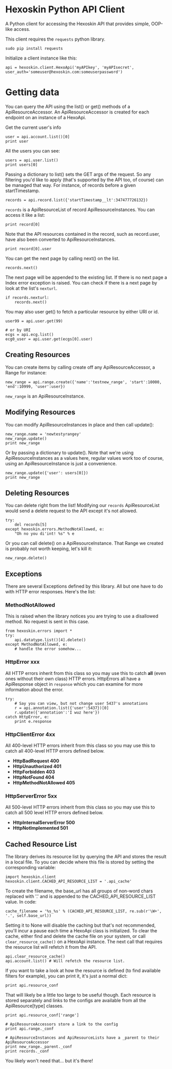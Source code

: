 
# Hexoskin Python API Client

A Python client for accessing the Hexoskin API that provides simple, OOP-like access.

This client requires the `requests` python library.

    sudo pip install requests

Initialize a client instance like this:

    api = hexoskin.client.HexoApi('myAPIkey', 'myAPIsecret', user_auth='someuser@hexoskin.com:someuserpassword')


# Getting data

You can query the API using the list() or get() methods of a ApiResourceAccessor.  An ApiResourceAccessor is created for each endpoint on an instance of a HexoApi.

Get the current user's info

    user = api.account.list()[0]
    print user

All the users you can see:

    users = api.user.list()
    print users[0]

Passing a dictionary to list() sets the GET args of the request.  So any filtering you'd like to apply (that's supported by the API too, of course) can be managed that way.  For instance, of records before a given startTimestamp.

    records = api.record.list({'startTimestamp__lt':347477726132})

`records` is a ApiResourceList of record ApiResourceInstances.  You can access it like a list:

    print record[0]

Note that the API resources contained in the record, such as record.user, have also been converted to ApiResourceInstances.

    print record[0].user

You can get the next page by calling next() on the list.

    records.next()

The next page will be appended to the existing list.  If there is no next page a Index error exception is raised.  You can check if there is a next page by look at the list's `nexturl`.

    if records.nexturl:
        records.next()

You may also user get() to fetch a particular resource by either URI or id.

    user99 = api.user.get(99)

    # or by URI
    ecgs = api.ecg.list()
    ecg0_user = api.user.get(ecgs[0].user)


## Creating Resources

You can create items by calling create off any ApiResourceAccessor, a Range for instance:

    new_range = api.range.create({'name':'testnew_range', 'start':10000, 'end':10999, 'user':user})

`new_range` is an ApiResourceInstance.


## Modifying Resources

You can modify ApiResourceInstances in place and then call update():

    new_range.name = 'newtestyrangey'
    new_range.update()
    print new_range

Or by passing a dictionary to update().  Note that we're using ApiResourceInstances as a values here, regular values work too of course, using an ApiResourceInstance is just a convenience.

    new_range.update({'user': users[0]})
    print new_range


## Deleting Resources

You can delete right from the list!  Modifying our `records` ApiResourceList would send a delete request to the API except it's not allowed.

    try:
        del records[5]
    except hexoskin.errors.MethodNotAllowed, e:
        "Oh no you di'int! %s" % e

Or you can call delete() on a ApiResourceInstance.  That Range we created is probably not worth keeping, let's kill it:

    new_range.delete()


## Exceptions

There are several Exceptions defined by this library.  All but one have to do with HTTP error responses.  Here's the list:

### MethodNotAllowed

This is raised when the library notices you are trying to use a disallowed method.  No request is sent in this case.

    from hexoskin.errors import *
    try:
        api.datatype.list()[4].delete()
    except MethodNotAllowed, e:
        # handle the error somehow...

### HttpError xxx

All HTTP errors inherit from this class so you may use this to catch **all** (even ones without their own class) HTTP errors.  HttpErrors all have a ApiResponse object in `response` which you can examine for more information about the error.

    try:
        # Say you can view, but not change user 5437's annotations
        r = api.annotation.list({'user':5437})[0]
        r.update({'annotation':'I wuz here'})
    catch HttpError, e:
        print e.response


### HttpClientError 4xx
All 400-level HTTP errors inherit from this class so you may use this to catch all 400-level HTTP errors defined below.

 - **HttpBadRequest 400**
 - **HttpUnauthorized 401**
 - **HttpForbidden 403**
 - **HttpNotFound 404**
 - **HttpMethodNotAllowed 405**

### HttpServerError 5xx
All 500-level HTTP errors inherit from this class so you may use this to catch all 500 level HTTP errors defined below.

 - **HttpInternalServerError 500**
 - **HttpNotImplemented 501**


## Cached Resource List

The library derives its resource list by querying the API and stores the result in a local file.  To you can decide where this file is stored by setting the corresponding variable:

    import hexoskin.client
    hexoskin.client.CACHED_API_RESOURCE_LIST = '.api_cache'

To create the filename, the base_url has all groups of non-word chars replaced with '.' and is appended to the CACHED_API_RESOURCE_LIST value.  In code:

    cache_filename = '%s_%s' % (CACHED_API_RESOURCE_LIST, re.sub(r'\W+', '.', self.base_url))

Setting it to None will disable the caching but that's not recommended, you'll incur a pause each time a HexoApi class is initialized.  To clear the cache, either find and delete the cache file on your system, or call `clear_resource_cache()` on a HexoApi instance.  The next call that requires the resource list will refetch it from the API.

    api.clear_resource_cache()
    api.account.list() # Will refetch the resource list.

If you want to take a look at how the resource is defined (to find available filters for example), you can print it, it's just a normal dict:

    print api.resource_conf

That will likely be a little too large to be useful though.  Each resource is stored separately and links to the configs are available from all the ApiResource[type] classes.

    print api.resource_conf['range']

    # ApiResourceAccessors store a link to the config
    print api.range._conf

    # ApiResourceInstances and ApiResourceLists have a _parent to their ApiResourceAccessor
    print new_range._parent._conf
    print records._conf

You likely won't need that... but it's there!